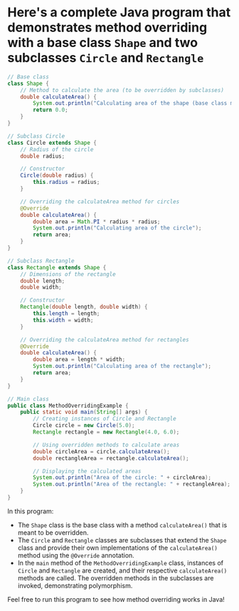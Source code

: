 # Here's a complete Java program that demonstrates method overriding with a base class `Shape` and two subclasses `Circle` and `Rectangle`

```java
// Base class
class Shape {
    // Method to calculate the area (to be overridden by subclasses)
    double calculateArea() {
        System.out.println("Calculating area of the shape (base class method)");
        return 0.0;
    }
}

// Subclass Circle
class Circle extends Shape {
    // Radius of the circle
    double radius;

    // Constructor
    Circle(double radius) {
        this.radius = radius;
    }

    // Overriding the calculateArea method for circles
    @Override
    double calculateArea() {
        double area = Math.PI * radius * radius;
        System.out.println("Calculating area of the circle");
        return area;
    }
}

// Subclass Rectangle
class Rectangle extends Shape {
    // Dimensions of the rectangle
    double length;
    double width;

    // Constructor
    Rectangle(double length, double width) {
        this.length = length;
        this.width = width;
    }

    // Overriding the calculateArea method for rectangles
    @Override
    double calculateArea() {
        double area = length * width;
        System.out.println("Calculating area of the rectangle");
        return area;
    }
}

// Main class
public class MethodOverridingExample {
    public static void main(String[] args) {
        // Creating instances of Circle and Rectangle
        Circle circle = new Circle(5.0);
        Rectangle rectangle = new Rectangle(4.0, 6.0);

        // Using overridden methods to calculate areas
        double circleArea = circle.calculateArea();
        double rectangleArea = rectangle.calculateArea();

        // Displaying the calculated areas
        System.out.println("Area of the circle: " + circleArea);
        System.out.println("Area of the rectangle: " + rectangleArea);
    }
}
```

In this program:

- The `Shape` class is the base class with a method `calculateArea()` that is meant to be overridden.
- The `Circle` and `Rectangle` classes are subclasses that extend the `Shape` class and provide their own implementations of the `calculateArea()` method using the `@Override` annotation.
- In the `main` method of the `MethodOverridingExample` class, instances of `Circle` and `Rectangle` are created, and their respective `calculateArea()` methods are called. The overridden methods in the subclasses are invoked, demonstrating polymorphism.

Feel free to run this program to see how method overriding works in Java!
